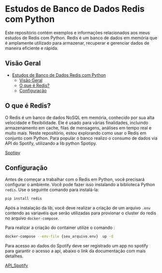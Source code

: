 # Estudos de Banco de Dados Redis com Python

Este repositório contém exemplos e informações relacionados aos meus estudos de Redis com Python. Redis é um banco de dados em memória que é amplamente utilizado para armazenar, recuperar e gerenciar dados de maneira eficiente e rápida.

## Visão Geral

- [Estudos de Banco de Dados Redis com Python](#estudos-de-banco-de-dados-redis-com-python)
  - [Visão Geral](#visão-geral)
  - [O que é Redis?](#o-que-é-redis)
  - [Configuração](#configuração)

## O que é Redis?

O Redis é um banco de dados NoSQL em memória, conhecido por sua alta velocidade e flexibilidade. Ele é usado para várias finalidades, incluindo armazenamento em cache, filas de mensagens, análises em tempo real e muito mais. Neste repositório, estou explorando como usar o Redis em conjunto com Python.
Para popular o banco realizo o consumo de dados via API do Spotify, utilizando a lib python Spotipy.

[Spotipy](https://spotipy.readthedocs.io/en/2.12.0/)


## Configuração

Antes de começar a trabalhar com o Redis em Python, você precisará configurar o ambiente. Você pode fazer isso instalando a biblioteca Python `redis`. Use o seguinte comando para instalá-la:

```bash
pip install redis 
```
Após a instalação da lib, você deve realizar a criação de um arquivo ```.env``` contendo as variavéis que serão utilizadas para provionar o cluster do redis no arquivo ```docker-compose```.

Para realizar a criação do container utilize o comando :
```bash 
docker-compose --env-file {seu_arquivo.env}  up -d 
```
Para acesso ao dados do Spotify deve ser registrado um app no spotify para garantir o acesso a api, abaixo o link da documentação com mais detalhes.

[API_Spotify](https://developer.spotify.com/documentation/web-api)

